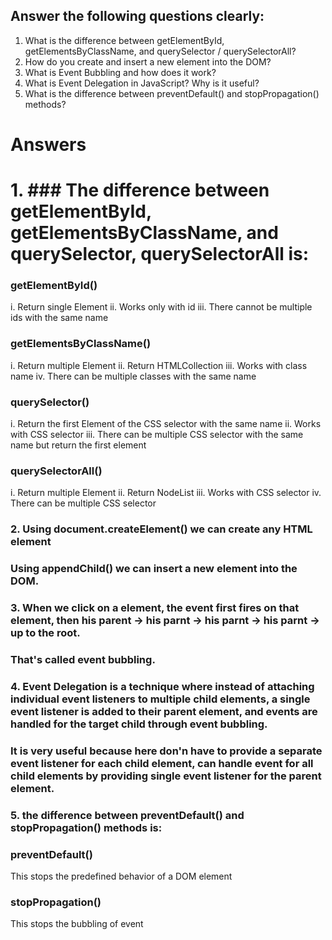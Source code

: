 ## Answer the following questions clearly:
1. What is the difference between getElementById, getElementsByClassName, and querySelector / querySelectorAll?
2. How do you create and insert a new element into the DOM?
3. What is Event Bubbling and how does it work?
4. What is Event Delegation in JavaScript? Why is it useful?
5. What is the difference between preventDefault() and stopPropagation() methods?


# Answers
# 1. ### The difference between getElementById, getElementsByClassName, and querySelector, querySelectorAll is:
   ### getElementById()
   i. Return single Element
   ii. Works only with id
   iii. There cannot be multiple ids with the same name

   ### getElementsByClassName()
   i. Return multiple Element
   ii. Return HTMLCollection
   iii. Works with class name
   iv. There can be multiple classes with the same name

   ### querySelector()
   i. Return the first Element of the CSS selector with the same name
   ii. Works with CSS selector
   iii. There can be multiple CSS selector with the same name but return the first element

   ### querySelectorAll()
   i. Return multiple Element
   ii. Return NodeList
   iii. Works with CSS selector
   iv. There can be multiple CSS selector


### 2. Using document.createElement() we can create any HTML element
   ### Using appendChild() we can insert a new element into the DOM.

### 3. When we click on a element, the event first fires on that element, then his parent -> his parnt -> his parnt -> his parnt -> up to the root. 
   ### That's called event bubbling.

### 4. Event Delegation is a technique where instead of attaching individual event listeners to multiple child elements, a single event listener is added to their parent element, and events are handled for the target child through event bubbling.
   ### It is very useful because here don'n have to provide a separate event listener for each child element, can handle event for all child elements by providing single event listener for the parent element.  

### 5. the difference between preventDefault() and stopPropagation() methods is:
  ### preventDefault()
   This stops the predefined behavior of a DOM element
  ### stopPropagation()
   This stops the bubbling of event
